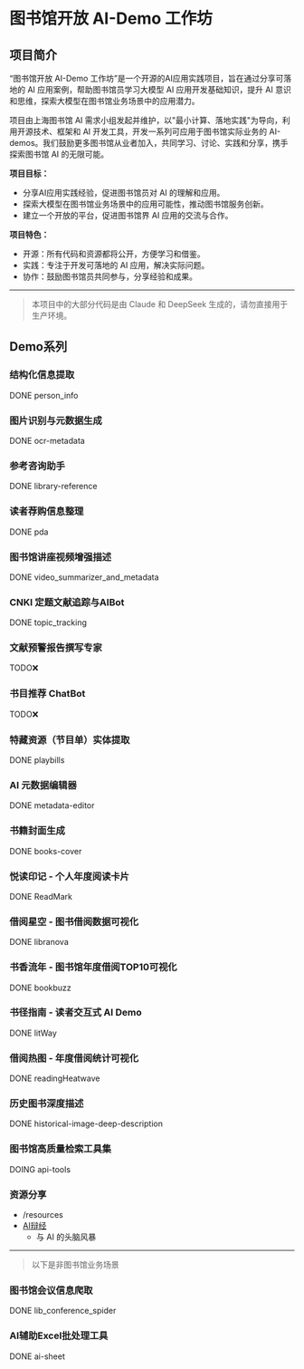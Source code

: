 # 图书馆开放 AI-Demo 工作坊

##  项目简介

“图书馆开放 AI-Demo 工作坊”是一个开源的AI应用实践项目，旨在通过分享可落地的 AI 应用案例，帮助图书馆员学习大模型 AI 应用开发基础知识，提升 AI 意识和思维，探索大模型在图书馆业务场景中的应用潜力。

项目由上海图书馆 AI 需求小组发起并维护，以"最小计算、落地实践"为导向，利用开源技术、框架和 AI 开发工具，开发一系列可应用于图书馆实际业务的 AI-demos。我们鼓励更多图书馆从业者加入，共同学习、讨论、实践和分享，携手探索图书馆 AI 的无限可能。

**项目目标：**

* 分享AI应用实践经验，促进图书馆员对 AI 的理解和应用。
* 探索大模型在图书馆业务场景中的应用可能性，推动图书馆服务创新。
* 建立一个开放的平台，促进图书馆界 AI 应用的交流与合作。

**项目特色：**

* 开源：所有代码和资源都将公开，方便学习和借鉴。
* 实践：专注于开发可落地的 AI 应用，解决实际问题。
* 协作：鼓励图书馆员共同参与，分享经验和成果。


---

> 本项目中的大部分代码是由 Claude 和 DeepSeek 生成的，请勿直接用于生产环境。

## Demo系列

### 结构化信息提取

DONE person_info

### 图片识别与元数据生成

DONE ocr-metadata

### 参考咨询助手

DONE library-reference

### 读者荐购信息整理

DONE pda

### 图书馆讲座视频增强描述

DONE video_summarizer_and_metadata

### CNKI 定题文献追踪与AIBot

DONE topic_tracking

### 文献预警报告撰写专家

TODO❌

### 书目推荐 ChatBot

TODO❌

### 特藏资源（节目单）实体提取

DONE  playbills

### AI 元数据编辑器

DONE metadata-editor

### 书籍封面生成

DONE books-cover

### 悦读印记 - 个人年度阅读卡片

DONE ReadMark

### 借阅星空 - 图书借阅数据可视化

DONE libranova

### 书香流年 - 图书馆年度借阅TOP10可视化

DONE bookbuzz

### 书径指南 - 读者交互式 AI Demo

DONE litWay

### 借阅热图 - 年度借阅统计可视化

DONE readingHeatwave

### 历史图书深度描述

DONE historical-image-deep-description

### 图书馆高质量检索工具集

DOING api-tools

### 资源分享

- /resources
- [AI辩经](https://xulei.xlog.app/tag/AI%E8%BE%A9%E7%BB%8F)
  - 与 AI 的头脑风暴

---

> 以下是非图书馆业务场景

### 图书馆会议信息爬取

DONE lib_conference_spider

### AI辅助Excel批处理工具

DONE ai-sheet